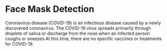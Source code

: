# Face Mask Detection
<p>Coronavirus disease (COVID-19) is an infectious disease caused by a newly discovered coronavirus. 
The COVID-19 virus spreads primarily through droplets of saliva or discharge from the nose when an infected person coughs or sneezes.At this time, there are no specific vaccines or treatments for COVID-19.

</p>
